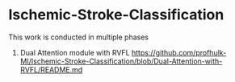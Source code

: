 # Ischemic-Stroke-Classification

This work is conducted in multiple phases
1. Dual Attention module with RVFL https://github.com/profhulk-MI/Ischemic-Stroke-Classification/blob/Dual-Attention-with-RVFL/README.md
